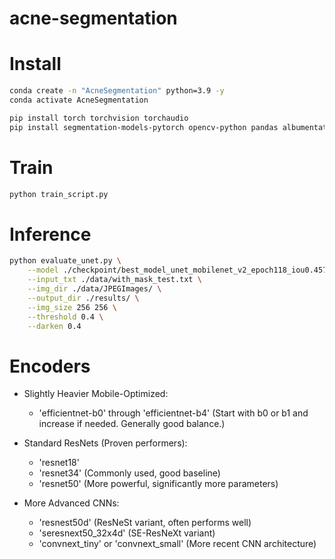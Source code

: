 # acne-segmentation

# Install

```sh
conda create -n "AcneSegmentation" python=3.9 -y
conda activate AcneSegmentation

pip install torch torchvision torchaudio
pip install segmentation-models-pytorch opencv-python pandas albumentations tqdm matplotlib
```

# Train

```sh
python train_script.py
```

# Inference

```sh
python evaluate_unet.py \
    --model ./checkpoint/best_model_unet_mobilenet_v2_epoch118_iou0.4578.pth \
    --input_txt ./data/with_mask_test.txt \
    --img_dir ./data/JPEGImages/ \
    --output_dir ./results/ \
    --img_size 256 256 \
    --threshold 0.4 \
    --darken 0.4
```

# Encoders

- Slightly Heavier Mobile-Optimized:
    - 'efficientnet-b0' through 'efficientnet-b4' (Start with b0 or b1 and increase if needed. Generally good balance.)

- Standard ResNets (Proven performers):
    - 'resnet18'
    - 'resnet34' (Commonly used, good baseline)    
    - 'resnet50' (More powerful, significantly more parameters)    

- More Advanced CNNs:
    - 'resnest50d' (ResNeSt variant, often performs well)
    - 'seresnext50_32x4d' (SE-ResNeXt variant)
    - 'convnext_tiny' or 'convnext_small' (More recent CNN architecture)    
